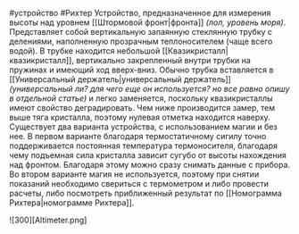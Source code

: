 #устройство #Рихтер
Устройство, предназначенное для измерения высоты над уровнем [[Штормовой фронт|фронта]] *(лол, уровень моря)*. Представляет собой вертикальную запаянную стеклянную трубку с делениями, наполненную прозрачным теплоносителем (чаще всего водой). В трубке находится небольшой [[Квазикристалл|квазикристалл]], вертикально закрепленный внутри трубки на пружинах и имеющий ход вверх-вниз. Обычно трубка вставляется в [[Универсальный держатель|универсальный держатель]] *(универсальный ли? для чего еще он используется? но все равно опишу в отдельной статье)* и легко заменяется, поскольку квазикристаллы имеют свойство деградировать. Чем ниже производится замер, тем выше тяга кристалла, поэтому нулевая отметка находится наверху. 
Существует два варианта устройства, с использованием магии и без нее. В первом варианте благодаря термостатичному сигилу точно поддерживается постоянная температура термоносителя, благодаря чему подъемная сила кристалла зависит сугубо от высоты нахождения над фронтом. Благодаря этому можно сразу снимать данные с прибора. Во втором варианте магия не используется, поэтому при снятии показаний необходимо свериться с термометром и либо провести расчеты, либо посмотреть приближенный результат по [[Номограмма Рихтера|номограмме Рихтера]].

![300][Altimeter.png]
